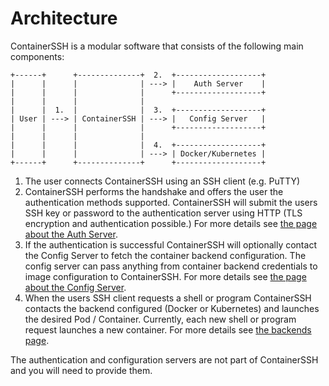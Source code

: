 <h1>Architecture</h1>

ContainerSSH is a modular software that consists of the following main components:

```
+------+      +--------------+  2.  +-------------------+
|      |      |              | ---> |    Auth Server    |
|      |      |              |      +-------------------+
|      |      |              |
|      |  1.  |              |  3.  +-------------------+
| User | ---> | ContainerSSH | ---> |   Config Server   |
|      |      |              |      +-------------------+
|      |      |              |
|      |      |              |  4.  +-------------------+
|      |      |              | ---> | Docker/Kubernetes |
+------+      +--------------+      +-------------------+
```

1. The user connects ContainerSSH using an SSH client (e.g. PuTTY)
2. ContainerSSH performs the handshake and offers the user the authentication methods supported. ContainerSSH will submit the users SSH key or password to the authentication server using HTTP (TLS encryption and authentication possible.) For more details see [the page about the Auth Server](authserver.md).
3. If the authentication is successful ContainerSSH will optionally contact the Config Server to fetch the container backend configuration. The config server can pass anything from container backend credentials to image configuration to ContainerSSH. For more details see [the page about the Config Server](configserver.md).
4. When the users SSH client requests a shell or program ContainerSSH contacts the backend configured (Docker or Kubernetes) and launches the desired Pod / Container. Currently, each new shell or program request launches a new container. For more details see [the backends page](backends/).

The authentication and configuration servers are not part of ContainerSSH and you will need to provide them.
